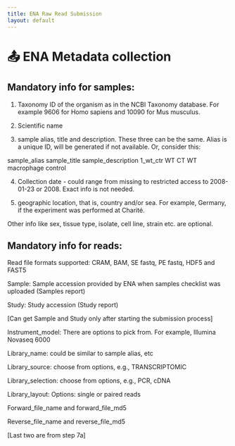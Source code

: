 ```yaml
---
title: ENA Raw Read Submission
layout: default
---
```


# 📤 ENA Metadata collection

## Mandatory info for samples: 


1. Taxonomy ID of the organism as in the  NCBI Taxonomy database. For example 9606 for Homo sapiens and 10090 for Mus musculus.

2. Scientific name

3. sample alias, title and description. These three can be the same. Alias is a unique ID, will be generated if not available. Or, consider this:

                                                                                                   
sample_alias 	sample_title 	sample_description
1_wt_ctr 	WT CT 	WT macrophage control


4. Collection date - could range from missing to restricted access to 2008-01-23 or 2008. Exact info is not needed.

5. geographic location, that is, country and/or sea. For example, Germany, if the experiment was performed at Charité.


Other info like sex, tissue type, isolate, cell line, strain etc. are optional.


## Mandatory info for reads:


Read file formats supported: CRAM, BAM, SE fastq, PE fastq, HDF5 and FAST5


Sample: Sample accession provided by ENA when samples checklist was uploaded (Samples report)

Study: Study accession (Study report)

[Can get Sample and Study only after starting the submission process]


Instrument_model: There are options to pick from. For example, Illumina Novaseq 6000

Library_name: could be similar to sample alias, etc

Library_source: choose from options, e.g., TRANSCRIPTOMIC

Library_selection: choose from options, e.g., PCR, cDNA

Library_layout: Options: single or paired reads


Forward_file_name and forward_file_md5

Reverse_file_name and reverse_file_md5

[Last two are from step 7a]


